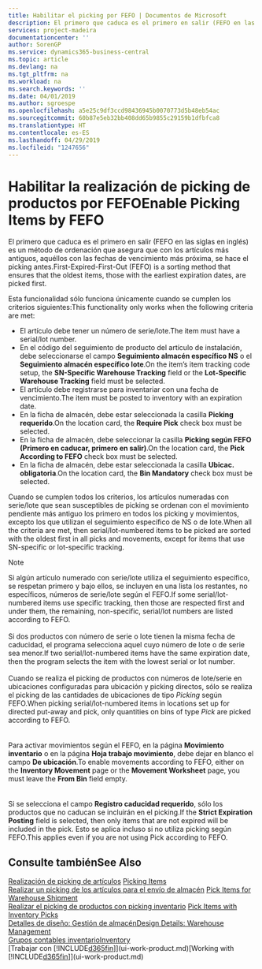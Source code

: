 ```yaml
---
title: Habilitar el picking por FEFO | Documentos de Microsoft
description: El primero que caduca es el primero en salir (FEFO en las siglas en inglés) es un método de ordenación que asegura que con los artículos más antiguos, aquéllos con las fechas de vencimiento más próxima, se hace el picking antes.
services: project-madeira
documentationcenter: ''
author: SorenGP
ms.service: dynamics365-business-central
ms.topic: article
ms.devlang: na
ms.tgt_pltfrm: na
ms.workload: na
ms.search.keywords: ''
ms.date: 04/01/2019
ms.author: sgroespe
ms.openlocfilehash: a5e25c9df3ccd98436945b0070773d5b48eb54ac
ms.sourcegitcommit: 60b87e5eb32bb408dd65b9855c29159b1dfbfca8
ms.translationtype: HT
ms.contentlocale: es-ES
ms.lasthandoff: 04/29/2019
ms.locfileid: "1247656"
---
```

# <a name="enable-picking-items-by-fefo"></a><span data-ttu-id="ef413-103">Habilitar la realización de picking de productos por FEFO</span><span class="sxs-lookup"><span data-stu-id="ef413-103">Enable Picking Items by FEFO</span></span>
<span data-ttu-id="ef413-104">El primero que caduca es el primero en salir (FEFO en las siglas en inglés) es un método de ordenación que asegura que con los artículos más antiguos, aquéllos con las fechas de vencimiento más próxima, se hace el picking antes.</span><span class="sxs-lookup"><span data-stu-id="ef413-104">First-Expired-First-Out (FEFO) is a sorting method that ensures that the oldest items, those with the earliest expiration dates, are picked first.</span></span>  

 <span data-ttu-id="ef413-105">Esta funcionalidad sólo funciona únicamente cuando se cumplen los criterios siguientes:</span><span class="sxs-lookup"><span data-stu-id="ef413-105">This functionality only works when the following criteria are met:</span></span>  

-   <span data-ttu-id="ef413-106">El artículo debe tener un número de serie/lote.</span><span class="sxs-lookup"><span data-stu-id="ef413-106">The item must have a serial/lot number.</span></span>  
-   <span data-ttu-id="ef413-107">En el código del seguimiento de producto del artículo de instalación, debe seleccionarse el campo **Seguimiento almacén específico NS** o el **Seguimiento almacén específico lote**.</span><span class="sxs-lookup"><span data-stu-id="ef413-107">On the item’s item tracking code setup, the **SN-Specific Warehouse Tracking** field or the **Lot-Specific Warehouse Tracking** field must be selected.</span></span>  
-   <span data-ttu-id="ef413-108">El artículo debe registrarse para inventariar con una fecha de vencimiento.</span><span class="sxs-lookup"><span data-stu-id="ef413-108">The item must be posted to inventory with an expiration date.</span></span>  
-   <span data-ttu-id="ef413-109">En la ficha de almacén, debe estar seleccionada la casilla **Picking requerido**.</span><span class="sxs-lookup"><span data-stu-id="ef413-109">On the location card, the **Require Pick** check box must be selected.</span></span>  
-   <span data-ttu-id="ef413-110">En la ficha de almacén, debe seleccionar la casilla **Picking según FEFO (Primero en caducar, primero en salir)**.</span><span class="sxs-lookup"><span data-stu-id="ef413-110">On the location card, the **Pick According to FEFO** check box must be selected.</span></span>  
-   <span data-ttu-id="ef413-111">En la ficha de almacén, debe estar seleccionada la casilla **Ubicac. obligatoria**.</span><span class="sxs-lookup"><span data-stu-id="ef413-111">On the location card, the **Bin Mandatory** check box must be selected.</span></span>  

 <span data-ttu-id="ef413-112">Cuando se cumplen todos los criterios, los artículos numeradas con serie/lote que sean susceptibles de picking se ordenan con el movimiento pendiente más antiguo los primero en todos los picking y movimientos, excepto los que utilizan el seguimiento específico de NS o de lote.</span><span class="sxs-lookup"><span data-stu-id="ef413-112">When all the criteria are met, then serial/lot-numbered items to be picked are sorted with the oldest first in all picks and movements, except for items that use SN-specific or lot-specific tracking.</span></span>  

> [!NOTE]  
> <span data-ttu-id="ef413-113">Si algún artículo numerado con serie/lote utiliza el seguimiento específico, se respetan primero y bajo ellos, se incluyen en una lista los restantes, no específicos, números de serie/lote según el FEFO.</span><span class="sxs-lookup"><span data-stu-id="ef413-113">If some serial/lot-numbered items use specific tracking, then those are respected first and under them, the remaining, non-specific, serial/lot numbers are listed according to FEFO.</span></span>
<br /><br />
<span data-ttu-id="ef413-114">Si dos productos con número de serie o lote tienen la misma fecha de caducidad, el programa selecciona aquel cuyo número de lote o de serie sea menor.</span><span class="sxs-lookup"><span data-stu-id="ef413-114">If two serial/lot-numbered items have the same expiration date, then the program selects the item with the lowest serial or lot number.</span></span>
<br /><br />
<span data-ttu-id="ef413-115">Cuando se realiza el picking de productos con números de lote/serie en ubicaciones configuradas para ubicación y picking directos, sólo se realiza el picking de las cantidades de ubicaciones de tipo *Picking* según FEFO.</span><span class="sxs-lookup"><span data-stu-id="ef413-115">When picking serial/lot-numbered items in locations set up for directed put-away and pick, only quantities on bins of type *Pick* are picked according to FEFO.</span></span>  
<br /><br />
<span data-ttu-id="ef413-116">Para activar movimientos según el FEFO, en la página **Movimiento inventario** o en la página **Hoja trabajo movimiento**, debe dejar en blanco el campo **De ubicación**.</span><span class="sxs-lookup"><span data-stu-id="ef413-116">To enable movements according to FEFO, either on the **Inventory Movement** page or the **Movement Worksheet** page, you must leave the **From Bin** field empty.</span></span>  
<br /><br />
<span data-ttu-id="ef413-117">Si se selecciona el campo **Registro caducidad requerido**, sólo los productos que no caducan se incluirán en el picking.</span><span class="sxs-lookup"><span data-stu-id="ef413-117">If the **Strict Expiration Posting** field is selected, then only items that are not expired will be included in the pick.</span></span> <span data-ttu-id="ef413-118">Esto se aplica incluso si no utiliza picking según FEFO.</span><span class="sxs-lookup"><span data-stu-id="ef413-118">This applies even if you are not using Pick according to FEFO.</span></span>

## <a name="see-also"></a><span data-ttu-id="ef413-119">Consulte también</span><span class="sxs-lookup"><span data-stu-id="ef413-119">See Also</span></span>  
<span data-ttu-id="ef413-120">[Realización de picking de artículos](warehouse-pick-items.md) </span><span class="sxs-lookup"><span data-stu-id="ef413-120">[Picking Items](warehouse-pick-items.md) </span></span>  
<span data-ttu-id="ef413-121">[Realizar un picking de los artículos para el envío de almacén](warehouse-how-to-pick-items-for-warehouse-shipment.md) </span><span class="sxs-lookup"><span data-stu-id="ef413-121">[Pick Items for Warehouse Shipment](warehouse-how-to-pick-items-for-warehouse-shipment.md) </span></span>  
<span data-ttu-id="ef413-122">[Realizar el picking de productos con picking inventario](warehouse-how-to-pick-items-with-inventory-picks.md) </span><span class="sxs-lookup"><span data-stu-id="ef413-122">[Pick Items with Inventory Picks](warehouse-how-to-pick-items-with-inventory-picks.md) </span></span>  
[<span data-ttu-id="ef413-123">Detalles de diseño: Gestión de almacén</span><span class="sxs-lookup"><span data-stu-id="ef413-123">Design Details: Warehouse Management</span></span>](design-details-warehouse-management.md)  
[<span data-ttu-id="ef413-124">Grupos contables inventario</span><span class="sxs-lookup"><span data-stu-id="ef413-124">Inventory</span></span>](inventory-manage-inventory.md)  
<span data-ttu-id="ef413-125">[Trabajar con [!INCLUDE[d365fin](includes/d365fin_md.md)]](ui-work-product.md)</span><span class="sxs-lookup"><span data-stu-id="ef413-125">[Working with [!INCLUDE[d365fin](includes/d365fin_md.md)]](ui-work-product.md)</span></span>
